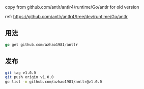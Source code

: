 
copy from github.com/antlr/antlr4/runtime/Go/antlr for old version

ref: https://github.com/antlr/antlr4/tree/dev/runtime/Go/antlr


## 用法

```go
go get github.com/azhao1981/antlr
```

## 发布

```bash
git tag v1.0.0
git push origin v1.0.0
go list -m github.com/azhao1981/antlr@v1.0.0
```
